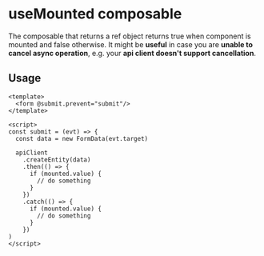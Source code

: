 # useMounted composable

The composable that returns a ref object returns true when component is mounted and false otherwise.
It might be __useful__ in case you are __unable to cancel async operation__, e.g. your __api client doesn't support cancellation__.

## Usage

```vue
<template>
  <form @submit.prevent="submit"/>
</template>

<script>
const submit = (evt) => {
  const data = new FormData(evt.target)

  apiClient
    .createEntity(data)
    .then(() => {
      if (mounted.value) {
        // do something
      }
    })
    .catch(() => {
      if (mounted.value) {
        // do something
      }
    })
)
</script>
```
